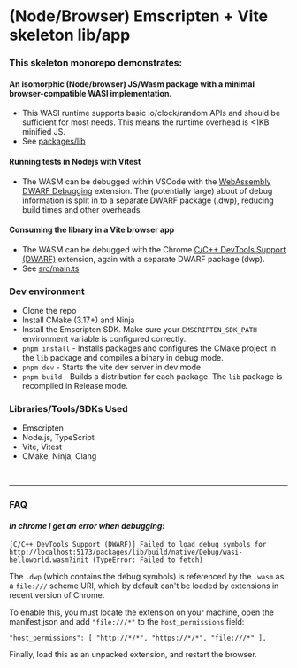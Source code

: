 # (Node/Browser) Emscripten + Vite skeleton lib/app
### This skeleton monorepo demonstrates:

#### An isomorphic (Node/browser) JS/Wasm package with a minimal browser-compatible WASI implementation.
- This WASI runtime supports basic io/clock/random APIs and should be sufficient for most needs. This means the runtime overhead is <1KB minified JS.
- See [packages/lib](./packages/lib)

#### Running tests in Nodejs with Vitest
- The WASM can be debugged within VSCode with the [WebAssembly DWARF Debugging](https://marketplace.visualstudio.com/items?itemName=ms-vscode.wasm-dwarf-debugging) extension. The (potentially large) about of debug information is split in to a separate DWARF package (.dwp), reducing build times and other overheads.

#### Consuming the library in a Vite browser app
- The WASM can be debugged with the Chrome [C/C++ DevTools Support (DWARF)](https://chromewebstore.google.com/detail/cc++-devtools-support-dwa/pdcpmagijalfljmkmjngeonclgbbannb) extension, again with a separate DWARF package (dwp).
- See [src/main.ts](./src/main.ts)

### Dev environment

- Clone the repo
- Install CMake (3.17+) and Ninja
- Install the Emscripten SDK. Make sure your `EMSCRIPTEN_SDK_PATH` environment variable is configured correctly.
- `pnpm install` - Installs packages and configures the CMake project in the `lib` package and compiles a binary in debug mode.
- `pnpm dev` - Starts the vite dev server in dev mode
- `pnpm build` - Builds a distribution for each package. The `lib` package is recompiled in Release mode.

### Libraries/Tools/SDKs Used

- Emscripten
- Node.js, TypeScript 
- Vite, Vitest
- CMake, Ninja, Clang

<br>

-----

### FAQ

#### _In chrome I get an error when debugging:_
```
[C/C++ DevTools Support (DWARF)] Failed to load debug symbols for http://localhost:5173/packages/lib/build/native/Debug/wasi-helloworld.wasm?init (TypeError: Failed to fetch)
```
The `.dwp` (which contains the debug symbols) is referenced by the `.wasm` as a `file:///` scheme URI, which by default can't be loaded by extensions in recent version of Chrome.

To enable this, you must locate the extension on your machine, open the manifest.json and add `"file:///*"` to the `host_permissions` field:

```
"host_permissions": [ "http://*/*", "https://*/*", "file:///*" ],
```

Finally, load this as an unpacked extension, and restart the browser.
